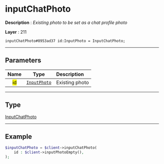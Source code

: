 # inputChatPhoto

**Description** : *Existing photo to be set as a chat profile photo*

**Layer** : 211

```tl
inputChatPhoto#8953ad37 id:InputPhoto = InputChatPhoto;
```

---

## Parameters

| Name | Type | Description |
| :---: | :---: | :--- |
| <mark>id</mark> | [`InputPhoto`](type/InputPhoto) | Existing photo |

---

## Type

[InputChatPhoto](type/InputChatPhoto)

---

## Example

```php
$inputChatPhoto = $client->inputChatPhoto(
	id : $client->inputPhotoEmpty(),
);
```